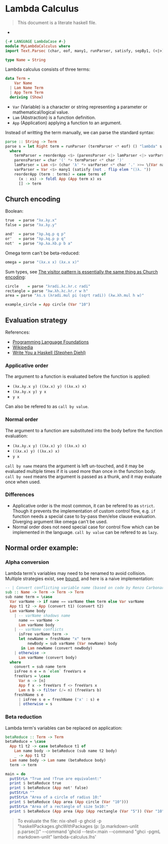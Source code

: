 # Lambda Calculus

> This document is a literate haskell file.

- <mockingbird>

```haskell
{-# LANGUAGE LambdaCase #-}
module MyLambdaCalculus where
import Text.Parsec (char, eof, many1, runParser, satisfy, sepBy1, (<|>))

type Name = String
```

Lambda calculus consists of three terms:

```haskell
data Term =
    Var Name
  | Lam Name Term
  | App Term Term
  deriving (Show)
```

- `Var` (Variable) is a character or string representing a parameter or mathematical/logical value.
- `Lam` (Abstraction) is a function definition.
- `App` (Application) applying a function to an argument.

Instead of writting the term manually, we can parse the standard syntax:

```haskell
parse :: String -> Term
parse s = let Right term = runParser (termParser <* eof) () "lambda" s in term
  where
    termParser = reorderApp <$> (parensParser <|> lamParser <|> varParser) `sepBy1` char ' '
    parensParser = char '(' *> termParser <* char ')'
    lamParser = Lam <$> (char 'λ' *> varParser <* char '.' >>= \(Var name) -> pure name) <*> termParser
    varParser = Var <$> many1 (satisfy (not . flip elem "()λ. "))
    reorderApp (term : terms) = case terms of
      (x : xs) -> foldl App (App term x) xs
      [] -> term
```

## Church encoding

Boolean:

```haskell
true  = parse "λx.λy.x"
false = parse "λx.λy.y"

and'  = parse "λp.λq.p q p"
or'   = parse "λp.λq.p p q"
not'  = parse "λp.λa.λb.p b a"
```

Omega term can't be beta-reduced:

```haskell
omega = parse "(λx.x x) (λx.x x)"
```

Sum types, see [The visitor pattern is essentially the same thing as Church encoding](https://www.haskellforall.com/2021/01/the-visitor-pattern-is-essentially-same.html):

```haskell
circle    = parse "λradi.λc.λr.c radi"
rectangle = parse "λw.λh.λc.λr.r w h"
area = parse "λs.s (λradi.mul pi (sqrt radi)) (λw.λh.mul h w)"

example_circle = App circle (Var "10")
```

## Evaluation strategy

References:

- [Programming Language Foundations](http://homepage.cs.uiowa.edu/%7Eslonnegr/plf/Book/Chapter5.pdf)
- [Wikipedia](https://en.wikipedia.org/wiki/Evaluation_strategy)
- [Write You a Haskell (Stephen Diehl)](http://dev.stephendiehl.com/fun/005_evaluation.html#call-by-need)

### Applicative order

The argument to a function is evaluated before the function is applied:

- `(λx.λy.x y) ((λx.x) y) ((λx.x) x)`
- `(λx.λy.x y) y x`
- `y x`

Can also be refered to as `call by value`.

### Normal order

The argument to a function are substituted into the body before the function evaluation:

- `(λx.λy.x y) ((λx.x) y) ((λx.x) x)`
- `((λx.x) y) ((λx.x) x)`
- `y x`

`call by name` means the argument is left un-touched, and it may be evaluated multiple times if it is used more than once in the function body.
`call by need` means the argument is passed as a thunk, and it may evaluate once when used.

### Differences

- Applicative order is the most common, it can be refered to as `strict`. Though it prevents the implementation of custom control flow, e.g. `if` function needs a special case to by-pass then/else clause evaluation.
  Diverging argument like omega can't be used.
- Normal order does not need special case for control flow which can be implemented in the language. `call by value` can be refered to as `lazy`.

## Normal order example:

### Alpha conversion

Lambda term's variables may need to be renamed to avoid collision.
Multiple strategies exist, see [bound](https://www.schoolofhaskell.com/user/edwardk/bound),
and here is a naive implementation:

```haskell
-- | Convert conflicting variable name (based on code by Renzo Carbonara)
sub :: Name -> Term -> Term -> Term
sub name term = \case
  Var varName -> if name == varName then term else Var varName
  App t1 t2 -> App (convert t1) (convert t2)
  Lam varName body
    | -- varName shadows name
      name == varName ->
      Lam varName body
    | -- varName conflicts
      isFree varName term ->
      let newName = freshName "x" term
          newBody = sub varName (Var newName) body
       in Lam newName (convert newBody)
    | otherwise ->
      Lam varName (convert body)
  where
    convert = sub name term
    isFree n e = n `elem` freeVars e
    freeVars = \case
      Var n -> [n]
      App f x -> freeVars f <> freeVars x
      Lam n b -> filter (/= n) (freeVars b)
    freshName s e
      | isFree s e = freshName ('x' : s) e
      | otherwise = s
```

### Beta reduction

Lambda term's variables can be replaced on application:

```haskell
betaReduce :: Term -> Term
betaReduce = \case
  App t1 t2 -> case betaReduce t1 of
    Lam name body -> betaReduce (sub name t2 body)
    _ -> App t1 t2
  Lam name body -> Lam name (betaReduce body)
  term -> term

main = do
  putStrLn "True and !True are equivalent:"
  print $ betaReduce true
  print $ betaReduce (App not' false)
  putStrLn ""
  putStrLn "Area of a circle of radius 10:"
  print $ betaReduce (App area (App circle (Var "10")))
  putStrLn "Area of a rectangle of size 5x10:"
  print $ betaReduce (App area (App (App rectangle (Var "5")) (Var "10")))
```

> To evaluate the file:
> nix-shell -p ghcid -p "haskellPackages.ghcWithPackages (p: [p.markdown-unlit p.parsec])" --command 'ghcid --test=:main --command "ghci -pgmL markdown-unlit" lambda-calculus.lhs'
